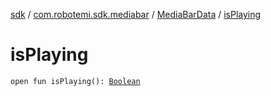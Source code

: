 [sdk](../../index.md) / [com.robotemi.sdk.mediabar](../index.md) / [MediaBarData](index.md) / [isPlaying](./is-playing.md)

# isPlaying

`open fun isPlaying(): `[`Boolean`](https://kotlinlang.org/api/latest/jvm/stdlib/kotlin/-boolean/index.html)